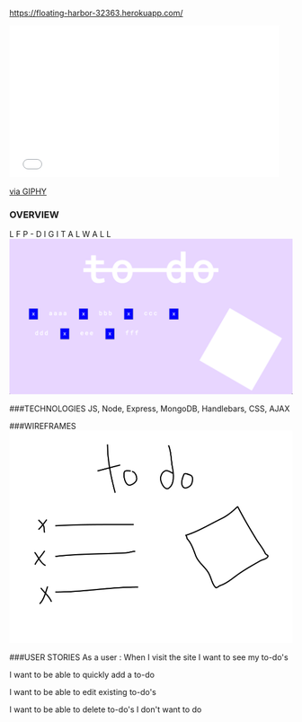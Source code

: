 https://floating-harbor-32363.herokuapp.com/

<iframe src="//giphy.com/embed/l41lYs6dLc19noLeg" width="480" height="270" frameBorder="0" class="giphy-embed" allowFullScreen></iframe><p><a href="http://giphy.com/gifs/afv-dog-jump-kayak-l41lYs6dLc19noLeg">via GIPHY</a></p>


### OVERVIEW
L F P  -  D I G I T A L  W A L L
![](assets/assets1.png?raw=true)


###TECHNOLOGIES
JS, Node, Express, MongoDB, Handlebars, CSS, AJAX


###WIREFRAMES
![](assets/assets2.png?raw=true)


###USER STORIES
As a user :
When I visit the site I want to see my to-do's

I want to be able to quickly add a to-do

I want to be able to edit existing to-do's

I want to be able to delete to-do's I don't want to do
